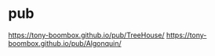 # pub


https://tony-boombox.github.io/pub/TreeHouse/
https://tony-boombox.github.io/pub/Algonquin/
